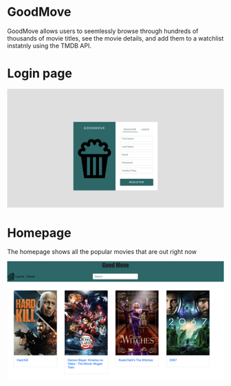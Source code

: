 # GoodMove

GoodMove allows users to seemlessly browse through hundreds of thousands of movie titles, see the movie details, and add them to a watchlist instatnly using the TMDB API.

# Login page
<img src="Project_images/Login.png" width = "1000">
<!-- ![](Project_images/Login.png) -->

# Homepage
The homepage shows all the popular movies that are out right now

<img src="Project_images/Home.png" width = "1000">
<!-- ![](Projects_images/Home.png) -->

